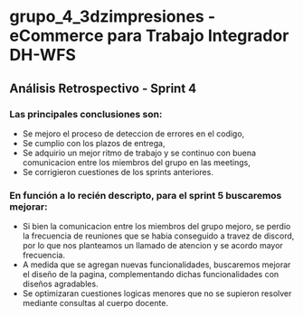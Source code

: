 # grupo_4_3dzimpresiones - eCommerce para Trabajo Integrador DH-WFS

## Análisis Retrospectivo - Sprint 4

### Las principales conclusiones son:

- Se mejoro el proceso de deteccion de errores en el codigo,
- Se cumplio con los plazos de entrega,
- Se adquirio un mejor ritmo de trabajo y se continuo con buena comunicacion entre los miembros del grupo en las meetings,
- Se corrigieron cuestiones de los sprints anteriores.

### En función a lo recién descripto, para el sprint 5 buscaremos mejorar:

- Si bien la comunicacion entre los miembros del grupo mejoro, se perdio la frecuencia de reuniones que
  se habia conseguido a travez de discord, por lo que nos planteamos un llamado de atencion y se acordo mayor frecuencia.
- A medida que se agregan nuevas funcionalidades, buscaremos mejorar el diseño de la pagina, complementando dichas
  funcionalidades con diseños agradables.
- Se optimizaran cuestiones logicas menores que no se supieron resolver mediante consultas al cuerpo docente.
